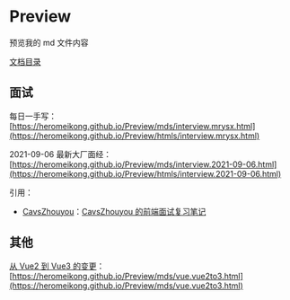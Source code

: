 # Preview

预览我的 md 文件内容

[文档目录](https://heromeikong.github.io/Preview/)

## 面试

每日一手写：[https://heromeikong.github.io/Preview/mds/interview.mrysx.html](https://heromeikong.github.io/Preview/htmls/interview.mrysx.html)

2021-09-06 最新大厂面经：[https://heromeikong.github.io/Preview/mds/interview.2021-09-06.html](https://heromeikong.github.io/Preview/htmls/interview.2021-09-06.html)

引用：

- [CavsZhouyou](https://github.com/CavsZhouyou/Front-End-Interview-Notebook)：[CavsZhouyou 的前端面试复习笔记](https://heromeikong.github.io/Preview/htmls/quotes.cavszhouyou.html)

## 其他

[从 Vue2 到 Vue3 的变更](https://v3.cn.vuejs.org/guide/migration/introduction.html)：[https://heromeikong.github.io/Preview/mds/vue.vue2to3.html](https://heromeikong.github.io/Preview/mds/vue.vue2to3.html)
